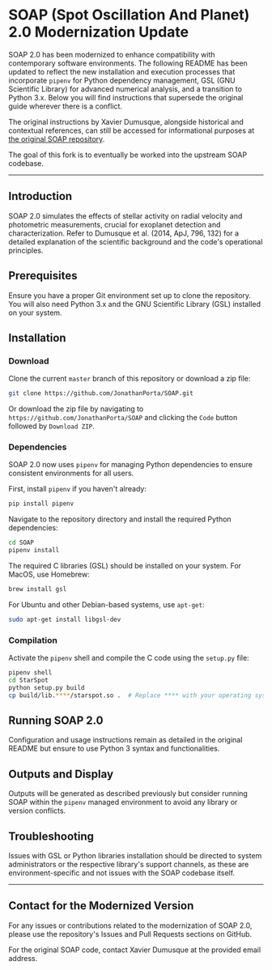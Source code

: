 # SOAP (Spot Oscillation And Planet) 2.0 Modernization Update

SOAP 2.0 has been modernized to enhance compatibility with contemporary software environments. The following README has been updated to reflect the new installation and execution processes that incorporate `pipenv` for Python dependency management, GSL (GNU Scientific Library) for advanced numerical analysis, and a transition to Python 3.x. Below you will find instructions that supersede the original guide wherever there is a conflict.

The original instructions by Xavier Dumusque, alongside historical and contextual references, can still be accessed for informational purposes at [the original SOAP repository](https://github.com/iastro-pt/SOAP/blob/ef4a54d41992654771aecf15b69af15337c999b3/README.md).

The goal of this fork is to eventually be worked into the upstream SOAP codebase.

---

## Introduction

SOAP 2.0 simulates the effects of stellar activity on radial velocity and photometric measurements, crucial for exoplanet detection and characterization. Refer to Dumusque et al. (2014, ApJ, 796, 132) for a detailed explanation of the scientific background and the code's operational principles.

## Prerequisites

Ensure you have a proper Git environment set up to clone the repository. You will also need Python 3.x and the GNU Scientific Library (GSL) installed on your system.

## Installation

### Download

Clone the current `master` branch of this repository or download a zip file:

```bash
git clone https://github.com/JonathanPorta/SOAP.git
```

Or download the zip file by navigating to `https://github.com/JonathanPorta/SOAP` and clicking the `Code` button followed by `Download ZIP`.

### Dependencies

SOAP 2.0 now uses `pipenv` for managing Python dependencies to ensure consistent environments for all users.

First, install `pipenv` if you haven't already:

```bash
pip install pipenv
```

Navigate to the repository directory and install the required Python dependencies:

```bash
cd SOAP
pipenv install
```

The required C libraries (GSL) should be installed on your system. For MacOS, use Homebrew:

```bash
brew install gsl
```

For Ubuntu and other Debian-based systems, use `apt-get`:

```bash
sudo apt-get install libgsl-dev
```

### Compilation

Activate the `pipenv` shell and compile the C code using the `setup.py` file:

```bash
pipenv shell
cd StarSpot
python setup.py build
cp build/lib.****/starspot.so .  # Replace **** with your operating system and architecture details
```

## Running SOAP 2.0

Configuration and usage instructions remain as detailed in the original README but ensure to use Python 3 syntax and functionalities.

## Outputs and Display

Outputs will be generated as described previously but consider running SOAP within the `pipenv` managed environment to avoid any library or version conflicts.

## Troubleshooting

Issues with GSL or Python libraries installation should be directed to system administrators or the respective library's support channels, as these are environment-specific and not issues with the SOAP codebase itself.

---

## Contact for the Modernized Version

For any issues or contributions related to the modernization of SOAP 2.0, please use the repository's Issues and Pull Requests sections on GitHub.

For the original SOAP code, contact Xavier Dumusque at the provided email address.
